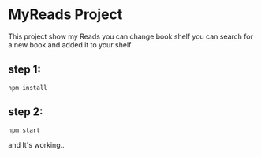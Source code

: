 # MyReads Project

This project show my Reads
you can change book shelf
you can search for a new book and added it to your shelf

## step 1:

    npm install

## step 2:

    npm start

and It's working..

